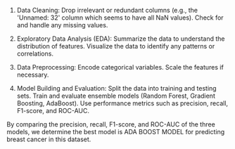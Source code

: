 1. Data Cleaning:
Drop irrelevant or redundant columns (e.g., the 'Unnamed: 32' column which seems to have all NaN values).
Check for and handle any missing values.

2. Exploratory Data Analysis (EDA):
Summarize the data to understand the distribution of features.
Visualize the data to identify any patterns or correlations.

3. Data Preprocessing:
Encode categorical variables.
Scale the features if necessary.

4. Model Building and Evaluation:
Split the data into training and testing sets.
Train and evaluate ensemble models (Random Forest, Gradient Boosting, AdaBoost).
Use performance metrics such as precision, recall, F1-score, and ROC-AUC.

By comparing the precision, recall, F1-score, and ROC-AUC of the three models, we determine the best model is ADA BOOST MODEL for predicting breast cancer in this dataset.

